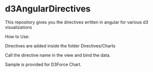 # d3AngularDirectives
This repository gives you the directives written in angular for various d3 visualizations

How to Use:

Directives are added inside the folder Directives/Charts

Call the directive name in the view and bind the data.

Sample is provided for D3Force Chart.

